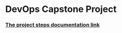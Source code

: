 # DevOps Capstone Project
### [The project steps documentation link](https://docs.google.com/document/d/1AeES9lInLUV7kl7xEPsJ7m4Vj-w3FtUk9c9nHIq2GZU/edit?usp=sharing)
